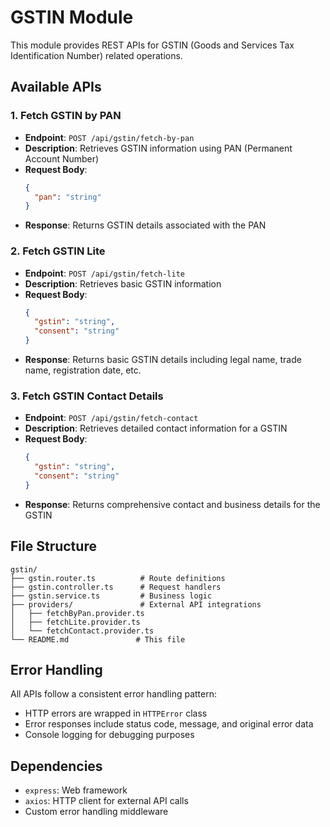 # GSTIN Module

This module provides REST APIs for GSTIN (Goods and Services Tax Identification Number) related operations.

## Available APIs

### 1. Fetch GSTIN by PAN
- **Endpoint**: `POST /api/gstin/fetch-by-pan`
- **Description**: Retrieves GSTIN information using PAN (Permanent Account Number)
- **Request Body**:
  ```json
  {
    "pan": "string"
  }
  ```
- **Response**: Returns GSTIN details associated with the PAN

### 2. Fetch GSTIN Lite
- **Endpoint**: `POST /api/gstin/fetch-lite`
- **Description**: Retrieves basic GSTIN information
- **Request Body**:
  ```json
  {
    "gstin": "string",
    "consent": "string"
  }
  ```
- **Response**: Returns basic GSTIN details including legal name, trade name, registration date, etc.

### 3. Fetch GSTIN Contact Details
- **Endpoint**: `POST /api/gstin/fetch-contact`
- **Description**: Retrieves detailed contact information for a GSTIN
- **Request Body**:
  ```json
  {
    "gstin": "string",
    "consent": "string"
  }
  ```
- **Response**: Returns comprehensive contact and business details for the GSTIN

## File Structure

```
gstin/
├── gstin.router.ts          # Route definitions
├── gstin.controller.ts      # Request handlers
├── gstin.service.ts         # Business logic
├── providers/               # External API integrations
│   ├── fetchByPan.provider.ts
│   ├── fetchLite.provider.ts
│   └── fetchContact.provider.ts
└── README.md               # This file
```

## Error Handling

All APIs follow a consistent error handling pattern:
- HTTP errors are wrapped in `HTTPError` class
- Error responses include status code, message, and original error data
- Console logging for debugging purposes

## Dependencies

- `express`: Web framework
- `axios`: HTTP client for external API calls
- Custom error handling middleware 